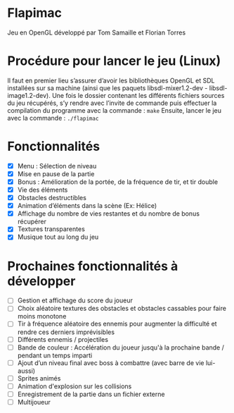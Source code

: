 # Flapimac
Jeu en OpenGL développé par Tom Samaille et Florian Torres

# Procédure pour lancer le jeu (Linux)
Il faut en premier lieu s’assurer d’avoir les bibliothèques OpenGL et SDL installées sur sa machine (ainsi que les paquets libsdl-mixer1.2-dev - libsdl-image1.2-dev).
Une fois le dossier contenant les différents fichiers sources du jeu récupérés, s’y rendre avec l’invite de commande puis effectuer la compilation du programme avec la commande :
`make`
Ensuite, lancer le jeu avec la commande : 
`./flapimac`

# Fonctionnalités
- [x] Menu : Sélection de niveau
- [x] Mise en pause de la partie
- [x] Bonus : Amélioration de la portée, de la fréquence de tir, et tir double
- [x] Vie des éléments
- [x] Obstacles destructibles
- [x] Animation d’éléments dans la scène (Ex: Hélice)
- [x] Affichage du nombre de vies restantes et du nombre de bonus récupérer
- [x] Textures transparentes
- [x] Musique tout au long du jeu

# Prochaines fonctionnalités à développer
- [ ] Gestion et affichage du score du joueur
- [ ] Choix aléatoire textures des obstacles et obstacles cassables pour faire moins monotone
- [ ] Tir à fréquence aléatoire des ennemis pour augmenter la difficulté et rendre ces derniers imprévisibles
- [ ] Différents ennemis / projectiles
- [ ] Bande de couleur : Accélération du joueur jusqu'à la prochaine bande / pendant un temps imparti
- [ ] Ajout d’un niveau final avec boss à combattre (avec barre de vie lui-aussi)
- [ ] Sprites animés 
- [ ] Animation d'explosion sur les collisions
- [ ] Enregistrement de la partie dans un fichier externe
- [ ] Multijoueur
